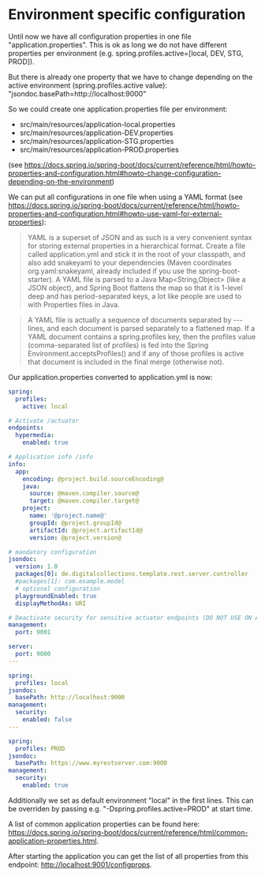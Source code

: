 # Environment specific configuration

Until now we have all configuration properties in one file "application.properties". This is ok as long we do not have different properties per environment (e.g. spring.profiles.active=\[local, DEV, STG, PROD\]).

But there is already one property that we have to change depending on the active environment (spring.profiles.active value): "jsondoc.basePath=http://localhost:9000"

So we could create one application.properties file per environment:

- src/main/resources/application-local.properties
- src/main/resources/application-DEV.properties
- src/main/resources/application-STG.properties
- src/main/resources/application-PROD.properties

(see <https://docs.spring.io/spring-boot/docs/current/reference/html/howto-properties-and-configuration.html#howto-change-configuration-depending-on-the-environment>)

We can put all configurations in one file when using a YAML format (see <https://docs.spring.io/spring-boot/docs/current/reference/html/howto-properties-and-configuration.html#howto-use-yaml-for-external-properties>):

> YAML is a superset of JSON and as such is a very convenient syntax for storing external properties in a hierarchical format.
> Create a file called application.yml and stick it in the root of your classpath, and also add snakeyaml to your dependencies (Maven coordinates org.yaml:snakeyaml, already included if you use the spring-boot-starter). A YAML file is parsed to a Java Map<String,Object> (like a JSON object), and Spring Boot flattens the map so that it is 1-level deep and has period-separated keys, a lot like people are used to with Properties files in Java.

> A YAML file is actually a sequence of documents separated by --- lines, and each document is parsed separately to a flattened map.
> If a YAML document contains a spring.profiles key, then the profiles value (comma-separated list of profiles) is fed into the Spring Environment.acceptsProfiles() and if any of those profiles is active that document is included in the final merge (otherwise not).

Our application.properties converted to application.yml is now:

```yml
spring:
  profiles:
    active: local

# Activate /actuator
endpoints:
  hypermedia:
    enabled: true

# Application info /info
info:
  app:
    encoding: @project.build.sourceEncoding@
    java:
      source: @maven.compiler.source@
      target: @maven.compiler.target@
    project:
      name: '@project.name@'
      groupId: @project.groupId@
      artifactId: @project.artifactId@
      version: @project.version@

# mandatory configuration
jsondoc:
  version: 1.0
  packages[0]: de.digitalcollections.template.rest.server.controller
  #packages[1]: com.example.model
  # optional configuration
  playgroundEnabled: true
  displayMethodAs: URI

# Deactivate security for sensitive actuator endpoints (DO NOT USE ON A PUBLIC ACCESSIBLE SYSTEM!!!)
management:
  port: 9001

server:
  port: 9000
---

spring:
  profiles: local
jsondoc:
  basePath: http://localhost:9000
management:
  security:
    enabled: false
---

spring:
  profiles: PROD
jsondoc:
  basePath: https://www.myrestserver.com:9000
management:
  security:
    enabled: true
```

Additionally we set as default environment "local" in the first lines. This can be overriden by passing e.g. "-Dspring.profiles.active=PROD" at start time.

A list of common application properties can be found here: <https://docs.spring.io/spring-boot/docs/current/reference/html/common-application-properties.html>.

After starting the application you can get the list of all properties from this endpoint: <http://localhost:9001/configprops>.
